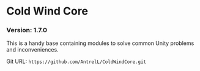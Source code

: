 # Cold Wind Core

### Version: **1.7.0**

This is a handy base containing modules to solve common Unity problems and inconveniences.

Git URL: `https://github.com/AntrelL/ColdWindCore.git`
